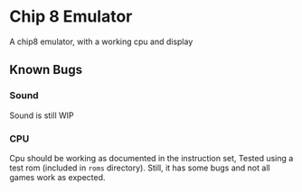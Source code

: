 # Chip 8 Emulator
A chip8 emulator, with a working cpu and display

## Known Bugs
### Sound
Sound is still WIP

### CPU
Cpu should be working as documented in the instruction set, Tested using a test rom (included in `roms` directory).
Still, it has some bugs and not all games work as expected.
